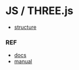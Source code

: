 # JS / THREE.js

* [structure](./THREEjs_structure.md)

### REF
* [docs](https://threejs.org/docs/index.html)
* [manual](https://threejs.org/manual)